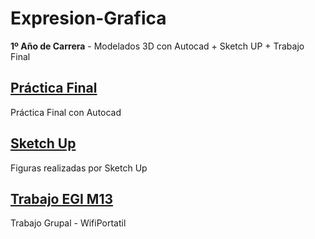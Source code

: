 # Expresion-Grafica

**1º Año de Carrera** - Modelados 3D con Autocad + Sketch UP + Trabajo Final


## [Práctica Final](https://github.com/alu0101128894/Expresion-Grafica/tree/main/Pr%C3%A1ctica%20Final)
Práctica Final con Autocad

## [Sketch Up](https://github.com/alu0101128894/Expresion-Grafica/tree/main/Sketch%20Up)
Figuras realizadas por Sketch Up

## [Trabajo EGI M13](https://github.com/alu0101128894/Expresion-Grafica/tree/main/Trabajo%20EGI%20M13)
Trabajo Grupal - WifiPortatil

